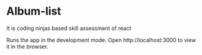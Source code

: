 # Album-list
It is coding ninjas based skill assessment of react

Runs the app in the development mode.
Open http://localhost:3000 to view it in the browser.

